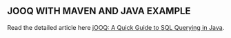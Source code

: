 ## JOOQ WITH MAVEN AND JAVA EXAMPLE

Read the detailed article here [jOOQ: A Quick Guide to SQL Querying in Java](https://medium.com/@reetesh043/jooq-a-quick-guide-to-sql-querying-in-java-36e29406b7c6).
